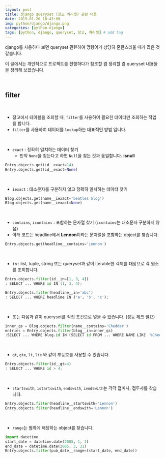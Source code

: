 ```yaml
---
layout: post
title: django queryset (장고 쿼리셋) 관련 내용
date: 2019-01-20 18:43:00
img: python/django/django.png
categories: [python-django] 
tags: [python, django, queryset, 장고, 쿼리셋] # add tag
---
```


django를 사용하다 보면 queryset 관련하여 명령어가 상당히 혼란스러울 때가 많은 것 같습니다.

이 글에서는 개인적으로 프로젝트를 진행하다가 참조할 겸 정리할 겸 queryset 내용들을 정리해 보겠습니다.

<br>

## filter 

<br>

+ 장고에서 테이블을 조회할 때, `filter`를 사용하여 필요한 데이터만 조회하는 작업을 합니다.
+ `filter`를 사용하여 데이터를 `lookup`하는 대표적인 방법 입니다.

<br>

+ `exact` : 정확히 일치하는 데이터 찾기
    + 만약 `None`을 찾는다고 하면 `Null`을 찾는 것과 동일합니다. **isnull**

```python
Entry.objects.get(id__exact=14)
Entry.objects.get(id__exact=None)
``` 

<br>

+ `iexact` : 대소문자를 구분하지 않고 정확히 일치하는 데이터 찾기

```python
Blog.objects.get(name__iexact='beatles blog')
Blog.objects.get(name__iexact=None)
```

<br>

+ `contains`, `icontains` : 포함하는 문자열 찾기 (`icontains`는 대소문자 구분하지 않음)
+ 아래 코드는 headline에서 **Lennon**이라는 문자열을 포함하는 object를 찾습니다.

```python
Entry.objects.get(headline__contains='Lennon')
```

<br>

+ `in` : list, tuple, string 또는 queryset과 같이 iterable한 객체를 대상으로 각 원소를 조회합니다.

```python
Entry.objects.filter(id__in=[1, 3, 4])
: SELECT ... WHERE id IN (1, 3, 4);

Entry.objects.filter(headline__in='abc')
: SELECT ... WHERE headline IN ('a', 'b', 'c');
``` 

<br>

+ 또는 다음과 같이 queryset를 직접 조건으로 넣을 수 있습니다. (성능 체크 필요)

```python
inner_qs = Blog.objects.filter(name__contains='Cheddar')
entries = Entry.objects.filter(blog__in=inner_qs)
:SELECT ... WHERE blog.id IN (SELECT id FROM ... WHERE NAME LIKE '%Cheddar%')
```

<br>

+ `gt`, `gte`, `lt`, `lte` 와 같이 부등호를 사용할 수 있습니다.

```python
Entry.objects.filter(id__gt=4)
: SELECT ... WHERE id > 4;
```

<br>

+ `startswith`, `istartswith`, `endswith`, `iendswith`는 각각 접미사, 접두사를 찾습니다.

```python
Entry.objects.filter(headline__startswith='Lennon')
Entry.objects.filter(headline__endswith='Lennon')
```

<br>

+ `range`는 범위에 해당하는 object를 찾습니다.

```python
import datetime
start_date = datetime.date(2005, 1, 1)
end_date = datetime.date(2005, 3, 31)
Entry.objects.filter(pub_date__range=(start_date, end_date))
```
